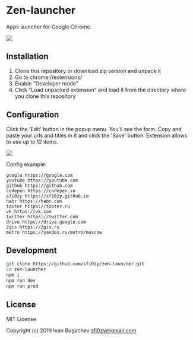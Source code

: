# Zen-launcher

Apps launcher for Google Chrome.

![](https://habrastorage.org/webt/m8/53/x7/m853x7dbcctncw_bhr94250xjlw.png)


## Installation

 1. Clone this repository or download zip version and unpack it
 2. Go to chrome://extensions/
 3. Enable "Developer mode"
 4. Click "Load unpacked extension" and load it from the directory where you clone this repository


## Configuration
Click the 'Edit' button in the popup menu. You'll see the form. Copy and paste your urls and titles in it and click the 'Save' button. Extension allows to use up to 12 items.

![](https://habrastorage.org/webt/sr/3c/x0/sr3cx0iqfovo2twciyg0rn9k4l0.png)

Config example:
```
google https://google.com
youtube https://youtube.com
github https://github.com
codepen https://codepen.io
sfi0zy https://sfi0zy.github.io
habr https://habr.com
toster https://toster.ru
vk https://vk.com
twitter https://twitter.com
drive https://drive.google.com
2gis https://2gis.ru
metro https://yandex.ru/metro/moscow
```

## Development
```sh
git clone https://github.com/sfi0zy/zen-launcher.git
cd zen-launcher
npm i
npm run dev
npm run prod
```

## License
MIT License

Copyright (c) 2019 Ivan Bogachev <sfi0zy@gmail.com>

